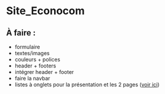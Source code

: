 # Site_Econocom

## À faire :

- formulaire
- textes/images
- couleurs + polices
- header + footers
- intégrer header + footer
- faire la navbar
- listes à onglets pour la présentation et les 2 pages ([voir ici](https://www.w3schools.com/howto/howto_js_vertical_tabs.asp))
